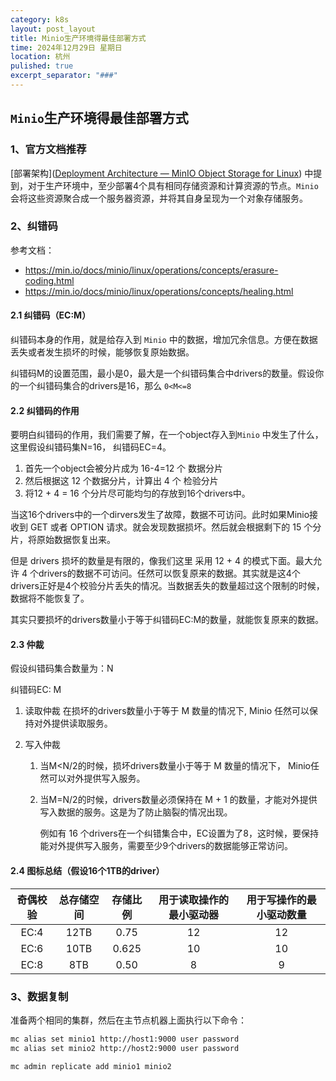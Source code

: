 ```yaml
---
category: k8s
layout: post_layout
title: Minio生产环境得最佳部署方式
time: 2024年12月29日 星期日
location: 杭州
pulished: true
excerpt_separator: "###"
---
```


## `Minio`生产环境得最佳部署方式

### 1、官方文档推荐

[部署架构]([Deployment Architecture — MinIO Object Storage for Linux](https://min.io/docs/minio/linux/operations/concepts/architecture.html)) 中提到，对于生产环境中，至少部署4个具有相同存储资源和计算资源的节点。`Minio` 会将这些资源聚合成一个服务器资源，并将其自身呈现为一个对象存储服务。



### 2、纠错码

参考文档：

- https://min.io/docs/minio/linux/operations/concepts/erasure-coding.html
- https://min.io/docs/minio/linux/operations/concepts/healing.html



#### 2.1 纠错码（EC:M）

  纠错码本身的作用，就是给存入到 `Minio` 中的数据，增加冗余信息。方便在数据丢失或者发生损坏的时候，能够恢复原始数据。

  纠错码M的设置范围，最小是0，最大是一个纠错码集合中drivers的数量。假设你的一个纠错码集合的drivers是16，那么 `0<M<=8`

#### 2.2 纠错码的作用

要明白纠错码的作用，我们需要了解，在一个object存入到`Minio` 中发生了什么，这里假设纠错码集N=16， 纠错码EC=4。

1. 首先一个object会被分片成为 16-4=12 个 数据分片
2. 然后根据这 12 个数据分片，计算出 4 个 检验分片
3. 将12 + 4 = 16 个分片尽可能均匀的存放到16个drivers中。

  当这16个drivers中的一个dirvers发生了故障，数据不可访问。此时如果Minio接收到 GET 或者 OPTION 请求。就会发现数据损坏。然后就会根据剩下的 15 个分片，将原始数据恢复出来。

  但是 drivers 损坏的数量是有限的，像我们这里 采用 12 + 4 的模式下面。最大允许 4 个drivers的数据不可访问。任然可以恢复原来的数据。其实就是这4个drivers正好是4个校验分片丢失的情况。当数据丢失的数量超过这个限制的时候，数据将不能恢复了。

  其实只要损坏的drivers数量小于等于纠错码EC:M的数量，就能恢复原来的数据。



#### 2.3 仲裁

假设纠错码集合数量为：N

纠错码EC: M

1. 读取仲裁
   在损坏的drivers数量小于等于 M 数量的情况下, Minio 任然可以保持对外提供读取服务。

2. 写入仲裁

   1. 当M<N/2的时候，损坏drivers数量小于等于 M 数量的情况下， Minio任然可以对外提供写入服务。

   2. 当M=N/2的时候，drivers数量必须保持在 M + 1 的数量，才能对外提供写入数据的服务。这是为了防止脑裂的情况出现。

      例如有 16 个drivers在一个纠错集合中，EC设置为了8，这时候，要保持能对外提供写入服务，需要至少9个drivers的数据能够正常访问。

#### 2.4 图标总结（假设16个1TB的driver）

| 奇偶校验 | 总存储空间 | 存储比例 | 用于读取操作的最小驱动器 | 用于写操作的最小驱动数量 |
| :------: | :--------: | :------: | :----------------------: | :----------------------: |
|   EC:4   |    12TB    |   0.75   |            12            |            12            |
|   EC:6   |    10TB    |  0.625   |            10            |            10            |
|   EC:8   |    8TB     |   0.50   |            8             |            9             |



### 3、数据复制

准备两个相同的集群，然后在主节点机器上面执行以下命令：

~~~bash
mc alias set minio1 http://host1:9000 user password
mc alias set minio2 http://host2:9000 user password

mc admin replicate add minio1 minio2
~~~



